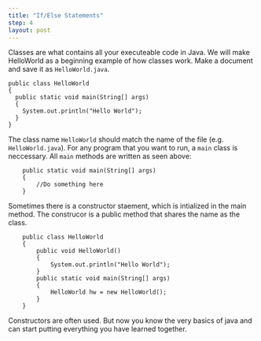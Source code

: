 ```yaml
---
title: "If/Else Statements"
step: 4
layout: post
---
```

Classes are what contains all your executeable code in Java. We will make HelloWorld as a beginning example of how 
classes work. Make a document and save it as `HelloWorld.java`.

    public class HelloWorld
    {
      public static void main(String[] args)
      {
        System.out.println("Hello World");
      }
    }

The class name `HelloWorld` should match the name of the file (e.g. `HelloWorld.java`). For any program that you want to 
run, a `main` class is neccessary. All `main` methods are written as seen above:

        public static void main(String[] args)
        {
            //Do something here
        }

Sometimes there is a constructor staement, which is intialized in the main method. The construcor is a public method that
shares the name as the class.

        public class HelloWorld
        {
            public void HelloWorld()
            {
                System.out.println("Hello World");
            }
            public static void main(String[] args)
            {
                HelloWorld hw = new HelloWorld();
            }
        }

Constructors are often used. But now you know the very basics of java and can start putting everything you have learned together.

